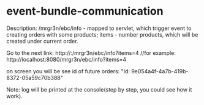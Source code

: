 # event-bundle-communication

Description:
/mrgr3n/ebc/info - mapped to servlet, which trigger event to creating orders with some products;
items - number products, which will be created under current order.	

Go to the next link:
	http://<host>:<port>/mrgr3n/ebc/info?items=4  //for example: http://localhost:8080/mrgr3n/ebc/info?items=4

on screen you will be see id of future orders:
	"Id: 9e054a4f-4a7b-419b-8372-05a59c70b388"

Note: log will be printed at the console(step by step, you could see how it work).
